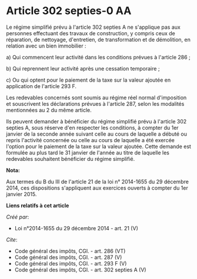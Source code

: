 # Article 302 septies-0 AA

Le régime simplifié prévu à l'article 302 septies A ne s'applique pas aux personnes effectuant des travaux de construction, y
compris ceux de réparation, de nettoyage, d'entretien, de transformation et de démolition, en relation avec un bien
immobilier : 

a) Qui commencent leur activité dans les conditions prévues à l'article 286 ; 

b) Qui reprennent leur activité après une cessation temporaire ; 

c) Ou qui optent pour le paiement de la taxe sur la valeur ajoutée en application de l'article 293 F. 

Les redevables concernés sont soumis au régime réel normal d'imposition et souscrivent les déclarations prévues à l'article
287, selon les modalités mentionnées au 2 du même article. 

Ils peuvent demander à bénéficier du régime simplifié prévu à l'article 302 septies A, sous réserve d'en respecter les
conditions, à compter du 1er janvier de la seconde année suivant celle au cours de laquelle a débuté ou repris l'activité
concernée ou celle au cours de laquelle a été exercée l'option pour le paiement de la taxe sur la valeur ajoutée. Cette
demande est formulée au plus tard le 31 janvier de l'année au titre de laquelle les redevables souhaitent bénéficier du
régime simplifié.

**Nota:**

Aux termes du B du III de l'article 21 de la loi n° 2014-1655 du 29 décembre 2014, ces dispositions s'appliquent aux
exercices ouverts à compter du 1er janvier 2015.

**Liens relatifs à cet article**

_Créé par_:

  - Loi n°2014-1655 du 29 décembre 2014 - art. 21 (V)

_Cite_:

  - Code général des impôts, CGI. - art. 286 (VT)
  - Code général des impôts, CGI. - art. 287 (V)
  - Code général des impôts, CGI. - art. 293 F (V)
  - Code général des impôts, CGI. - art. 302 septies A (V)
